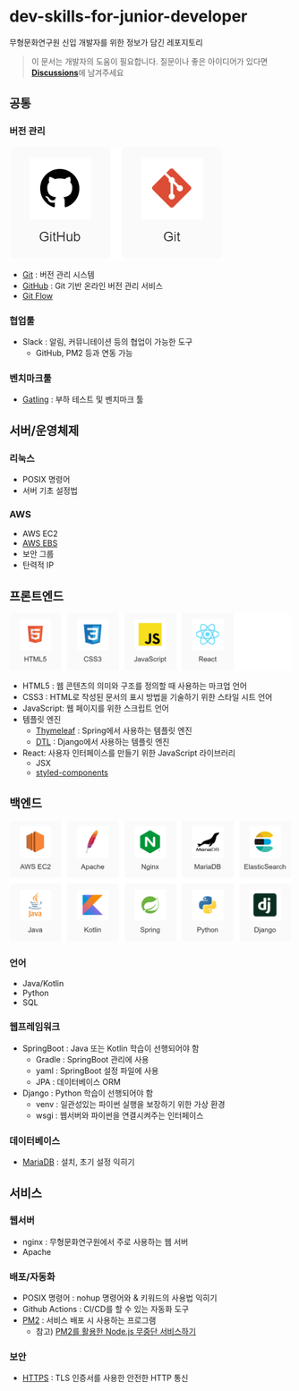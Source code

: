 # dev-skills-for-junior-developer

무형문화연구원 신입 개발자를 위한 정보가 담긴 레포지토리

> 이 문서는 개발자의 도움이 필요합니다. 질문이나 좋은 아이디어가 있다면 [**Discussions**](https://github.com/cics-system-team/dev-skills-for-junior-developer/discussions)에 남겨주세요

## 공통

### 버전 관리

![버전 관리 스택](./assets/version_control.png)

- [Git](/contents/common-version_control#git) : 버전 관리 시스템
- [GitHub](/contents/common-version_control#github) : Git 기반 온라인 버전 관리 서비스
- [Git Flow](/contents/common-version_control#git-flow)

### 협업툴

- Slack : 알림, 커뮤니테이션 등의 협업이 가능한 도구
  - GitHub, PM2 등과 연동 가능

### 벤치마크툴

- [Gatling](/contents/common-benchmark-gatling) : 부하 테스트 및 벤치마크 툴

## 서버/운영체제

### 리눅스

- POSIX 명령어
- 서버 기초 설정법

### AWS

- AWS EC2
- [AWS EBS](/contents/server-aws-ebs)
- 보안 그룹
- 탄력적 IP

## 프론트엔드

![프론트엔드 스택](/assets/frontend.png)

- HTML5 : 웹 콘텐츠의 의미와 구조를 정의할 때 사용하는 마크업 언어
- CSS3 : HTML로 작성된 문서의 표시 방법을 기술하기 위한 스타일 시트 언어
- JavaScript: 웹 페이지를 위한 스크립트 언어
- 템플릿 엔진
  - [Thymeleaf](https://www.thymeleaf.org/) : Spring에서 사용하는 템플릿 엔진
  - [DTL](https://docs.djangoproject.com/en/4.0/topics/templates/) : Django에서 사용하는 템플릿 엔진
- React: 사용자 인터페이스를 만들기 위한 JavaScript 라이브러리
  - JSX
  - [styled-components](https://styled-components.com/)

## 백엔드

![백엔드 스택](/assets/backend.png)

### 언어

- Java/Kotlin
- Python
- SQL

### 웹프레임워크

- SpringBoot : Java 또는 Kotlin 학습이 선행되어야 함
  - Gradle : SpringBoot 관리에 사용
  - yaml : SpringBoot 설정 파일에 사용
  - JPA : 데이터베이스 ORM
- Django : Python 학습이 선행되어야 함
  - venv : 일관성있는 파이썬 실행을 보장하기 위한 가상 환경
  - wsgi : 웹서버와 파이썬을 연결시켜주는 인터페이스

### 데이터베이스

- [MariaDB](/contents/backend/database/) : 설치, 초기 설정 익히기

## 서비스

### 웹서버

- nginx : 무형문화연구원에서 주로 사용하는 웹 서버
- Apache

### 배포/자동화

- POSIX 명령어 : nohup 명령어와 & 키워드의 사용법 익히기
- Github Actions : CI/CD를 할 수 있는 자동화 도구
- [PM2](/contents/service-deploy-pm2) : 서비스 배포 시 사용하는 프로그램
  - 참고) [PM2를 활용한 Node.js 무중단 서비스하기](https://engineering.linecorp.com/ko/blog/pm2-nodejs/)

### 보안

- [HTTPS](/contents/service-security-https) : TLS 인증서를 사용한 안전한 HTTP 통신
